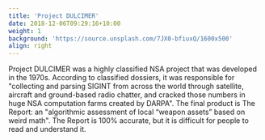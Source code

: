 ```yaml
---
title: 'Project DULCIMER'
date: 2018-12-06T09:29:16+10:00
weight: 1
background: 'https://source.unsplash.com/7JX0-bfiuxQ/1600x500'
align: right
---
```


Project DULCIMER was a highly classified NSA project that was developed in the 1970s. According to classified dossiers, it was responsible for "collecting and parsing SIGINT from across the world through satellite, aircraft and ground-based radio chatter, and cracked those numbers in huge NSA computation farms created by DARPA". The final product is The Report: an "algorithmic assessment of local “weapon assets” based on weird math". The Report is 100% accurate, but it is difficult for people to read and understand it.